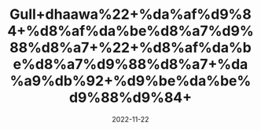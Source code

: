 ---
title: 'Gull+dhaawa%22+%da%af%d9%84+%d8%af%da%be%d8%a7%d9%88%d8%a7+%22+%d8%af%da%be%d8%a7%d9%88%d8%a7+%da%a9%db%92+%d9%be%da%be%d9%88%d9%84+'
date: '2022-11-22' 
metatag: '' 
inventory: '0' 
draft: false 
# meta description 
shortDescripton: ''
description: 'Flower+%d9%be%da%be%d9%88%d9%84'
longdescription: ''
tags: ''
brand: ''
subCategory: ''
unit: '50 gm-Pk'
sellCount: '0'
featured: True
# product Price
price: '60.0'
# Product Short Description
shortDescription: ''
productID: 'E0118AE7-AC48-ED11-996A-005056B3A416'
type: 'products'
category: 'Flower+%d9%be%da%be%d9%88%d9%84' 
thumnailproduct: 'https://eraconnect.blob.core.windows.net/product-images/aminsaddiquidawakhana/ecfdbbc8-d68b-4c8b-a609-9924ada771b9.webp' 
images:
  - image: 'https://eraconnect.blob.core.windows.net/product-images/aminsaddiquidawakhana/ecfdbbc8-d68b-4c8b-a609-9924ada771b9.webp'  
Variants:
---